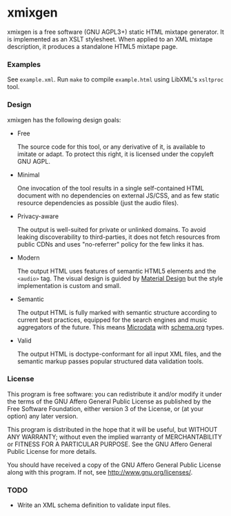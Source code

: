 xmixgen
=======

xmixgen is a free software (GNU AGPL3+) static HTML mixtape generator. It is
implemented as an XSLT stylesheet. When applied to an XML mixtape description,
it produces a standalone HTML5 mixtape page.

### Examples

See `example.xml`. Run `make` to compile `example.html` using LibXML's
`xsltproc` tool.

### Design

xmixgen has the following design goals:

  * Free

    The source code for this tool, or any derivative of it, is available to
    imitate or adapt. To protect this right, it is licensed under the copyleft
    GNU AGPL.

  * Minimal

    One invocation of the tool results in a single self-contained HTML document
    with no dependencies on external JS/CSS, and as few static resource
    dependencies as possible (just the audio files).

  * Privacy-aware

    The output is well-suited for private or unlinked domains. To avoid leaking
    discoverability to third-parties, it does not fetch resources from public
    CDNs and uses "no-referrer" policy for the few links it has.

  * Modern

    The output HTML uses features of semantic HTML5 elements and the `<audio>`
    tag. The visual design is guided by
    [Material Design](https://google.com/design/spec/material-design/) but the
    style implementation is custom and small.

  * Semantic

    The output HTML is fully marked with semantic structure according to current
    best practices, equipped for the search engines and music aggregators of the
    future. This means
    [Microdata](https://en.wikipedia.org/wiki/Microdata_%28HTML%29) with
    [schema.org](https://schema.org/docs/full.html) types.

  * Valid

    The output HTML is doctype-conformant for all input XML files, and the
    semantic markup passes popular structured data validation tools.

### License

This program is free software: you can redistribute it and/or modify it under
the terms of the GNU Affero General Public License as published by the Free
Software Foundation, either version 3 of the License, or (at your option) any
later version.

This program is distributed in the hope that it will be useful, but WITHOUT ANY
WARRANTY; without even the implied warranty of MERCHANTABILITY or FITNESS FOR A
PARTICULAR PURPOSE. See the GNU Affero General Public License for more details.

You should have received a copy of the GNU Affero General Public License along
with this program. If not, see <http://www.gnu.org/licenses/>.

### TODO

* Write an XML schema definition to validate input files.
